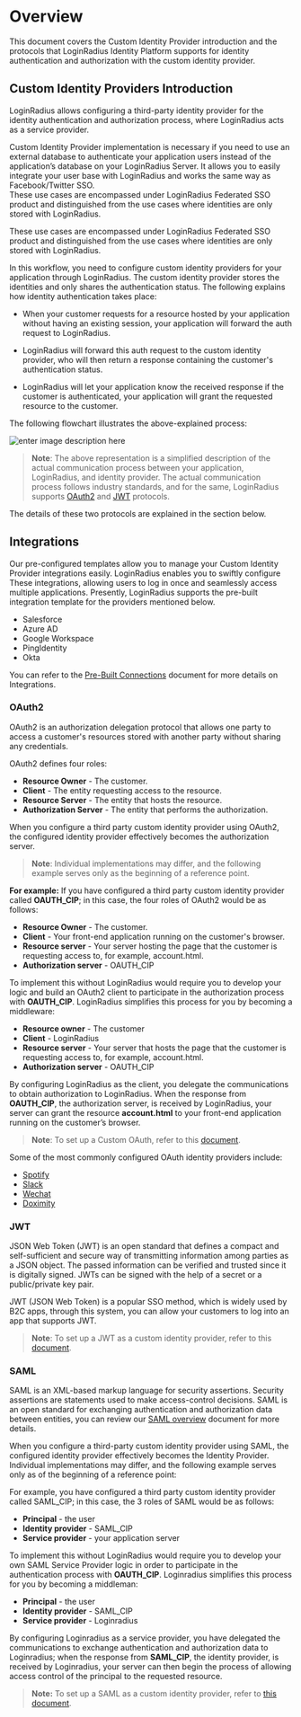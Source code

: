 # Overview

This document covers the Custom Identity Provider introduction and the protocols that LoginRadius Identity Platform supports for identity authentication and authorization with the custom identity provider.


## Custom Identity Providers Introduction

LoginRadius allows configuring a third-party identity provider for the identity authentication and authorization process, where LoginRadius acts as a service provider. 

Custom Identity Provider implementation is necessary if you need to use an external database to authenticate your application users instead of the application’s database on your LoginRadius Server. It allows you to easily integrate your user base with LoginRadius and works the same way as Facebook/Twitter SSO.  
These use cases are encompassed under LoginRadius Federated SSO product and distinguished from the use cases where identities are only stored with LoginRadius.

These use cases are encompassed under LoginRadius Federated SSO product and distinguished from the use cases where identities are only stored with LoginRadius.


In this workflow, you need to configure custom identity providers for your application through LoginRadius. The custom identity provider stores the identities and only shares the authentication status. The following explains how identity authentication takes place:

- When your customer requests for a resource hosted by your application without having an existing session, your application will forward the auth request to LoginRadius. 

- LoginRadius will forward this auth request to the custom identity provider, who will then return a response containing the customer's authentication status.  

- LoginRadius will let your application know the received response if the customer is authenticated, your application will grant the requested resource to the customer.

The following flowchart illustrates the above-explained process:

![enter image description here](https://apidocs.lrcontent.com/images/Custom-identity-provider-workflow-1_166465cdaff91f00cf4-10300796_84125ecdd62fbe51d0.94023878.png "Flow Chart")

> **Note**: The above representation is a simplified description of the actual communication process between your application, LoginRadius, and identity provider. The actual communication process follows industry standards, and for the same, LoginRadius supports  [OAuth2](https://www.loginradius.com/legacy/docs/single-sign-on/custom-identity-providers/custom-oauth-provider/) and [JWT](https://www.loginradius.com/legacy/docs/single-sign-on/custom-identity-providers/custom-jwt-provider/) protocols.

The details of these two protocols are explained in the section below.

## Integrations

Our pre-configured templates allow you to manage your Custom Identity Provider integrations easily. LoginRadius enables you to swiftly configure These integrations, allowing users to log in once and seamlessly access multiple applications.
Presently, LoginRadius supports the pre-built integration template for the providers mentioned below.

- Salesforce
- Azure AD
- Google Workspace
- PingIdentity
- Okta

You can refer to the [Pre-Built Connections](https://www.loginradius.com/legacy/docs/single-sign-on/tutorial/custom-identity-providers/pre-built-connections/) document for more details on Integrations.

### OAuth2

OAuth2 is an authorization delegation protocol that allows one party to access a customer's resources stored with another party without sharing any credentials. 


OAuth2 defines four roles:
- **Resource Owner** - The customer.
- **Client** - The entity requesting access to the resource.
- **Resource Server** - The entity that hosts the resource.
- **Authorization Server** - The entity that performs the authorization.

When you configure a third party custom identity provider using OAuth2, the configured identity provider effectively becomes the authorization server.


>**Note**: Individual implementations may differ, and the following example serves only as the beginning of a reference point.

**For example:** If you have configured a third party custom identity provider called **OAUTH_CIP**; in this case, the four roles of OAuth2 would be as follows:

- **Resource Owner** - The customer.
- **Client** - Your front-end application running on the customer's browser.
- **Resource server** - Your server hosting the page that the customer is requesting access to, for example, account.html.
- **Authorization server** - OAUTH_CIP

To implement this without LoginRadius would require you to develop your logic and build an OAuth2 client to participate in the authorization process with **OAUTH_CIP**. LoginRadius simplifies this process for you by becoming a middleware:

- **Resource owner** - The customer
- **Client** - LoginRadius
- **Resource server** - Your server that hosts the page that the customer is requesting access to, for example, account.html.
- **Authorization server** - OAUTH_CIP

By configuring LoginRadius as the client, you delegate the communications to obtain authorization to LoginRadius. When the response from **OAUTH_CIP**, the authorization server, is received by LoginRadius, your server can grant the resource **account.html** to your front-end application running on the customer’s browser. 


> **Note**: To set up a Custom OAuth, refer to this [document](https://www.loginradius.com/legacy/docs/api/v2/single-sign-on/custom-identity-providers/custom-oauth-provider).



Some of the most commonly configured OAuth identity providers include:

- [Spotify](https://developer.spotify.com/web-api/authorization-guide/)
- [Slack](https://api.slack.com/docs/oauth)
- [Wechat](http://open.wechat.com/cgi-bin/newreadtemplate?t=overseas_open/docs/web/login/login)
- [Doximity](https://www.doximity.com/developers/documentation#oauth)

### JWT

JSON Web Token (JWT) is an open standard that defines a compact and self-sufficient and secure way of transmitting information among parties as a JSON object. The passed information can be verified and trusted since it is digitally signed. JWTs can be signed with the help of a secret or a public/private key pair.

JWT (JSON Web Token) is a popular SSO method, which is widely used by B2C apps, through this system, you can allow your customers to log into an app that supports JWT.

 
> **Note**: To set up a JWT as a custom identity provider, refer to this [document](https://www.loginradius.com/legacy/docs/single-sign-on/custom-identity-providers/custom-jwt-provider/).

### SAML

SAML is an XML-based markup language for security assertions. Security assertions are statements used to make access-control decisions. SAML is an open standard for exchanging authentication and authorization data between entities, you can review our [SAML overview](https://www.loginradius.com/legacy/docs/api/v2/single-sign-on/federated-sso/saml/overview/) document for more details.

When you configure a third-party custom identity provider using SAML, the configured identity provider effectively becomes the Identity Provider. Individual implementations may differ, and the following example serves only as of the beginning of a reference point:

For example, you have configured a third party custom identity provider called SAML_CIP; in this case, the 3 roles of SAML would be as follows:

- **Principal** - the user
- **Identity provider** - SAML_CIP
- **Service provider** - your application server

To implement this without LoginRadius would require you to develop your own SAML Service Provider logic in order to participate in the authentication process with **OAUTH_CIP**. Loginradius simplifies this process for you by becoming a middleman:

- **Principal** - the user
- **Identity provider** - SAML_CIP
- **Service provider** - Loginradius

By configuring Loginradius as a service provider, you have delegated the communications to exchange authentication and authorization data to Loginradius; when the response from **SAML_CIP**, the identity provider, is received by Loginradius, your server can then begin the process of allowing access control of the principal to the requested resource.
  
> **Note:** To set up a SAML as a custom identity provider, refer to [this document](https://www.loginradius.com/legacy/docs/single-sign-on/tutorial/custom-identity-providers/custom-saml-provider/).
